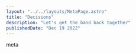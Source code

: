 ```yaml
---
layout: "../../layouts/MetaPage.astro"
title: "Decisions"
description: "Let's get the band back together"
publishedDate: "Dec 19 2022"
---
```


meta
